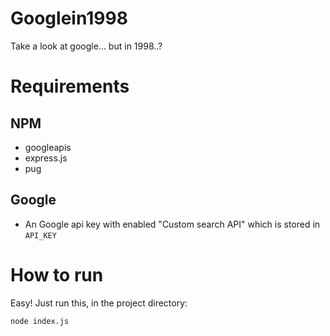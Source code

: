 # Googlein1998
Take a look at google... but in 1998..?
# Requirements
## NPM
- googleapis
- express.js
- pug
## Google
- An Google api key with enabled "Custom search API" which is stored in `API_KEY`
# How to run
Easy! Just run this, in the project directory:
```
node index.js
```
